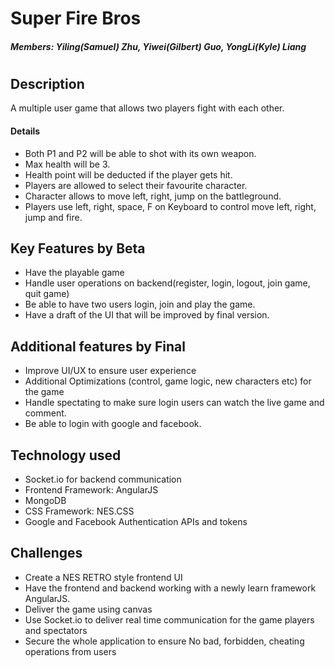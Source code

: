 # Super Fire Bros

##### Members: Yiling(Samuel) Zhu, Yiwei(Gilbert) Guo, YongLi(Kyle) Liang
#
#
## Description
  A multiple user game that allows two players fight with each other.
#### Details
- Both P1 and P2 will be able to shot with its own weapon.
- Max health will be 3.
- Health point will be deducted if the player gets hit.
- Players are allowed to select their favourite character.
- Character allows to move left, right, jump on the battleground.
- Players use left, right, space, F on Keyboard to control move left, right, jump and fire.

## Key Features by Beta
- Have the playable game
- Handle user operations on backend(register, login, logout, join game, quit game)
- Be able to have two users login, join and play the game.
- Have a draft of the UI that will be improved by final version.

## Additional features by Final
- Improve UI/UX to ensure user experience
- Additional Optimizations (control, game logic, new characters etc) for the game
- Handle spectating to make sure login users can watch the live game and comment.
- Be able to login with google and facebook.

## Technology used
- Socket.io for backend communication
- Frontend Framework: AngularJS
- MongoDB
- CSS Framework: NES.CSS
- Google and Facebook Authentication APIs and tokens

## Challenges
- Create a NES RETRO style frontend UI
- Have the frontend and backend working with a newly learn framework AngularJS.
- Deliver the game using canvas
- Use Socket.io to deliver real time communication for the game players and spectators
- Secure the whole application to ensure No bad, forbidden, cheating operations from users 
